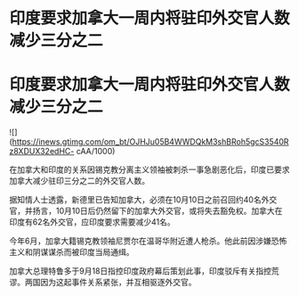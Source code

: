 # 印度要求加拿大一周内将驻印外交官人数减少三分之二

# 印度要求加拿大一周内将驻印外交官人数减少三分之二

![](https://inews.gtimg.com/om_bt/OJHJu05B4WWDQkM3shBRoh5gcS3540Rz8XDUX32edHC-
cAA/1000)

在加拿大和印度的关系因锡克教分离主义领袖被刺杀一事急剧恶化后，印度已要求加拿大减少驻印三分之二的外交官人数。

据知情人士透露，新德里已告知加拿大，必须在10月10日之前召回约40名外交官，并扬言，10月10日后仍然留下的加拿大外交官，或将失去豁免权。加拿大在印度有62名外交官，应印度要求需要减少41名。

今年6月，加拿大籍锡克教领袖尼贾尔在温哥华附近遭人枪杀。他此前因涉嫌恐怖主义和阴谋谋杀而被印度当局通缉。

加拿大总理特鲁多于9月18日指控印度政府幕后策划此事，印度驳斥有关指控荒谬。两国因为这起事件关系紧张，并互相驱逐外交官。

